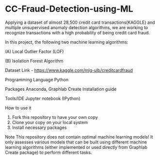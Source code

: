# CC-Fraud-Detection-using-ML

Applying a dataset of almost 28,500 credit card transactions(KAGGLE) and multiple unsupervised anomaly detection algorithms, we are working to recognize transactions with a high probability of being credit card fraud.   

In this project, the following two machine learning algorithms:  

(A) Local Outlier Factor (LOF)

(B) Isolation Forest Algorithm





Dataset Link - https://www.kaggle.com/mlg-ulb/creditcardfraud

Programming Language
Python

Packages
Anaconda, Graphlab Create Installation guide

Tools/IDE
Jupyter notebook (IPython)

How to use it
1.	Fork this repository to have your own copy
2.	Clone your copy on your local system
3.	Install necessary packages

Note
This repository does not contain optimal machine learning models! It only assesses various models that can be built using different machine learning algorithms (either implemented or used directly from Graphlab Create package) to perform different tasks.



